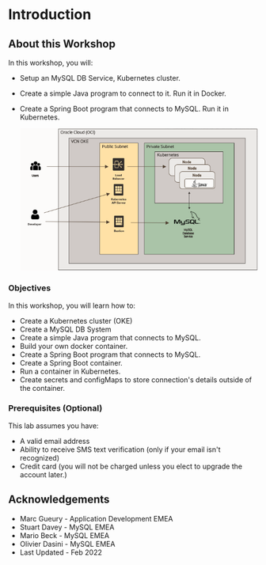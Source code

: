 # Introduction

## About this Workshop

In this workshop, you will: 
* Setup an MySQL DB Service, Kubernetes cluster.
* Create a simple Java program to connect to it. Run it in Docker.
* Create a Spring Boot program that connects to MySQL. Run it in Kubernetes.

  ![architecture](images/java-mysql-architecture.png)

### Objectives

In this workshop, you will learn how to:
* Create a Kubernetes cluster (OKE)
* Create a MySQL DB System
* Create a simple Java program that connects to MySQL. 
* Build your own docker container.
* Create a Spring Boot program that connects to MySQL. 
* Create a Spring Boot container. 
* Run a container in Kubernetes.
* Create secrets and configMaps to store connection's details outside of the container.

### Prerequisites (Optional)

This lab assumes you have:
*  A valid email address
*  Ability to receive SMS text verification (only if your email isn't recognized)
*  Credit card (you will not be charged unless you elect to upgrade the account later.)

## Acknowledgements
* Marc Gueury - Application Development EMEA
* Stuart Davey - MySQL EMEA
* Mario Beck - MySQL EMEA
* Olivier Dasini - MySQL EMEA
* Last Updated - Feb 2022

